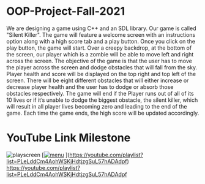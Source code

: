 # OOP-Project-Fall-2021
We are designing a game using C++ and an SDL library. Our game is called "Silent Killer". The game will feature a welcome screen with an instructions option along with a high score tab and a play button. Once you click on the play button, the game will start. Over a creepy backdrop, at the bottom of the screen, our player which is a zombie will be able to move left and right across the screen. The objective of the game is that the user has to move the player across the screen and dodge obstacles that will fall from the sky. Player health and score will be displayed on the top right and top left of the screen. There will be eight different obstacles that will either increase or decrease player health and the user has to dodge or absorb those obstacles respectively. The game will end if the Player runs out of all of its 10 lives or if it’s unable to dodge the biggest obstacle, the silent killer, which will result in all player lives becoming zero and leading to the end of the game. Each time the game ends, the high score will be updated accordingly. 
# YouTube Link Milestone 
![playscreen](https://user-images.githubusercontent.com/60126292/144235350-477ad090-5cbb-4e17-8686-da0f8519246b.jpg)
[[![menu](https://user-images.githubusercontent.com/60126292/144235436-fb5046dd-0e65-4dbb-a033-7219257a5634.png)](https://youtube.com/playlist?list=PLeLddCm4AohWSKjHdtjzgSuL57hADAdpf)
](https://youtube.com/playlist?list=PLeLddCm4AohWSKjHdtjzgSuL57hADAdpf)
https://youtube.com/playlist?list=PLeLddCm4AohWSKjHdtjzgSuL57hADAdpf

